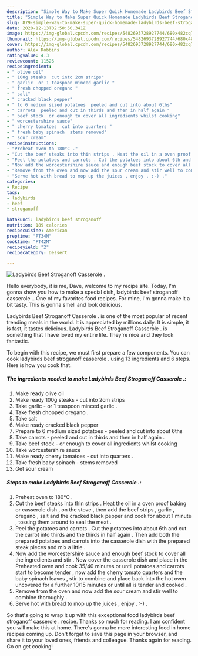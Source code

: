 ```yaml
---
description: "Simple Way to Make Super Quick Homemade Ladybirds Beef Stroganoff Casserole ."
title: "Simple Way to Make Super Quick Homemade Ladybirds Beef Stroganoff Casserole ."
slug: 879-simple-way-to-make-super-quick-homemade-ladybirds-beef-stroganoff-casserole
date: 2020-12-13T02:50:50.341Z
image: https://img-global.cpcdn.com/recipes/5482693728927744/680x482cq70/ladybirds-beef-stroganoff-casserole-recipe-main-photo.jpg
thumbnail: https://img-global.cpcdn.com/recipes/5482693728927744/680x482cq70/ladybirds-beef-stroganoff-casserole-recipe-main-photo.jpg
cover: https://img-global.cpcdn.com/recipes/5482693728927744/680x482cq70/ladybirds-beef-stroganoff-casserole-recipe-main-photo.jpg
author: Alex Robbins
ratingvalue: 4.3
reviewcount: 11526
recipeingredient:
- " olive oil"
- " 100g steaks  cut into 2cm strips"
- " garlic  or 1 teaspoon minced garlic "
- " fresh chopped oregano "
- " salt"
- " cracked black pepper"
- " to 6 medium sized potatoes  peeled and cut into about 6ths"
- " carrots  peeled and cut in thirds and then in half again "
- " beef stock  or enough to cover all ingredients whilst cooking"
- " worcestershire sauce"
- " cherry tomatoes  cut into quarters "
- " fresh baby spinach  stems removed"
- " sour cream"
recipeinstructions:
- "Preheat oven to 180°C ."
- "Cut the beef steaks into thin strips . Heat the oil in a oven proof baking or casserole dish , on the stove , then add the beef strips , garlic , oregano , salt and the cracked black pepper and cook for about 1 minute , tossing them around to seal the meat ."
- "Peel the potatoes and carrots . Cut the potatoes into about 6th and cut the carrot into thirds and the thirds in half again . Then add both the prepared potatoes and carrots into the casserole dish with the prepared steak pieces and mix a little ."
- "Now add the worcestershire sauce and enough beef stock to cover all the ingredients and stir . Now cover the casserole dish and place in the Preheated oven and cook 35/40 minutes or until potatoes and carrots start to become tender , now add the cherry tomato quarters and the baby spinach leaves , stir to combine and place back into the hot oven uncovered for a further 10/15 minutes or until all is tender and cooked ."
- "Remove from the oven and now add the sour cream and stir well to combine thoroughly ."
- "Serve hot with bread to mop up the juices , enjoy . :-) ."
categories:
- Recipe
tags:
- ladybirds
- beef
- stroganoff

katakunci: ladybirds beef stroganoff 
nutrition: 189 calories
recipecuisine: American
preptime: "PT34M"
cooktime: "PT42M"
recipeyield: "2"
recipecategory: Dessert

---
```



![Ladybirds Beef Stroganoff Casserole .](https://img-global.cpcdn.com/recipes/5482693728927744/680x482cq70/ladybirds-beef-stroganoff-casserole-recipe-main-photo.jpg)

Hello everybody, it is me, Dave, welcome to my recipe site. Today, I'm gonna show you how to make a special dish, ladybirds beef stroganoff casserole .. One of my favorites food recipes. For mine, I'm gonna make it a bit tasty. This is gonna smell and look delicious.



Ladybirds Beef Stroganoff Casserole . is one of the most popular of recent trending meals in the world. It is appreciated by millions daily. It is simple, it is fast, it tastes delicious. Ladybirds Beef Stroganoff Casserole . is something that I have loved my entire life. They're nice and they look fantastic.


To begin with this recipe, we must first prepare a few components. You can cook ladybirds beef stroganoff casserole . using 13 ingredients and 6 steps. Here is how you cook that.

<!--inarticleads1-->

##### The ingredients needed to make Ladybirds Beef Stroganoff Casserole .:

1. Make ready  olive oil
1. Make ready  100g steaks - cut into 2cm strips
1. Take  garlic - or 1 teaspoon minced garlic .
1. Take  fresh chopped oregano .
1. Take  salt
1. Make ready  cracked black pepper
1. Prepare  to 6 medium sized potatoes - peeled and cut into about 6ths
1. Take  carrots - peeled and cut in thirds and then in half again .
1. Take  beef stock - or enough to cover all ingredients whilst cooking
1. Take  worcestershire sauce
1. Make ready  cherry tomatoes - cut into quarters .
1. Take  fresh baby spinach - stems removed
1. Get  sour cream




<!--inarticleads2-->

##### Steps to make Ladybirds Beef Stroganoff Casserole .:

1. Preheat oven to 180°C .
1. Cut the beef steaks into thin strips . Heat the oil in a oven proof baking or casserole dish , on the stove , then add the beef strips , garlic , oregano , salt and the cracked black pepper and cook for about 1 minute , tossing them around to seal the meat .
1. Peel the potatoes and carrots . Cut the potatoes into about 6th and cut the carrot into thirds and the thirds in half again . Then add both the prepared potatoes and carrots into the casserole dish with the prepared steak pieces and mix a little .
1. Now add the worcestershire sauce and enough beef stock to cover all the ingredients and stir . Now cover the casserole dish and place in the Preheated oven and cook 35/40 minutes or until potatoes and carrots start to become tender , now add the cherry tomato quarters and the baby spinach leaves , stir to combine and place back into the hot oven uncovered for a further 10/15 minutes or until all is tender and cooked .
1. Remove from the oven and now add the sour cream and stir well to combine thoroughly .
1. Serve hot with bread to mop up the juices , enjoy . :-) .




So that's going to wrap it up with this exceptional food ladybirds beef stroganoff casserole . recipe. Thanks so much for reading. I am confident you will make this at home. There's gonna be more interesting food in home recipes coming up. Don't forget to save this page in your browser, and share it to your loved ones, friends and colleague. Thanks again for reading. Go on get cooking!

